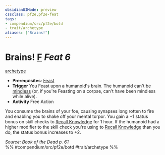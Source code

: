 ```yaml
---
obsidianUIMode: preview
cssclass: pf2e,pf2e-feat
tags:
- compendium/src/pf2e/botd
- trait/archetype
aliases: ["Brains!"]
---
```

# Brains!  [F](../../Rules/core-rulebook/chapter-9-playing-the-game.md#Actions "Free Action") *Feat 6*  
[archetype](../../Rules/traits/archetype.md)  

- **Prerequisites**: [Feast](feast-botd.md)
- **Trigger** You Feast upon a humanoid's brain. The humanoid can't be [mindless](../../Rules/traits/mindless.md) (or, if you're Feasting on a corpse, can't have been mindless while alive).
- **Activity** Free Action

You consume the brains of your foe, causing synapses long rotten to fire and enabling you to shake off your mental torpor. You gain a +1 status bonus on skill checks to [Recall Knowledge](../../Rules/actions/recall-knowledge.md) for 1 hour. If the humanoid had a higher modifier to the skill check you're using to [Recall Knowledge](../../Rules/actions/recall-knowledge.md) than you do, the status bonus increases to +2.

*Source: Book of the Dead p. 61*  
%% #compendium/src/pf2e/botd #trait/archetype %%